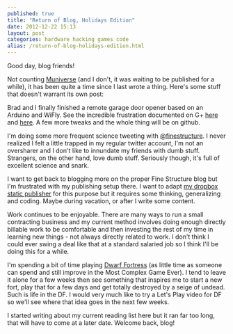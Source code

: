 ```yaml
---
published: true
title: "Return of Blog, Holidays Edition"
date: 2012-12-22 15:13
layout: post
categories: hardware hacking games code
alias: /return-of-blog-holidays-edition.html
---
```

Good day, blog friends!

Not counting [Muniverse](http://blog.nickoneill.name/muniverse-2.html) (and I don't, it was waiting to be published for a while), it has been quite a time since I last wrote a thing. Here's some stuff that doesn't warrant its own post:

Brad and I finally finished a remote garage door opener based on an Arduino and WiFly. See the incredible frustration documented on G+ [here](https://plus.google.com/115863474911002159675/posts/2PSkLbtUJRB) and [here](https://plus.google.com/115863474911002159675/posts/WCen2ZJE9vz). A few more tweaks and the whole thing will be on github.

I'm doing some more frequent science tweeting with [@finestructure](https://twitter.com/finestructure). I never realized I felt a little trapped in my regular twitter account, I'm not an oversharer and I don't like to innundate my friends with dumb stuff. Strangers, on the other hand, love dumb stuff. Seriously though, it's full of excellent science and snark.

I want to get back to blogging more on the proper Fine Structure blog but I'm frustrated with my publishing setup there. I want to adapt [my dropbox static publisher](https://github.com/nickoneill/go-publisher) for this purpose but it requires some thinking, generalizing and coding. Maybe during vacation, or after I write some content.

Work continues to be enjoyable. There are many ways to run a small contracting business and my current method involves doing enough directly billable work to be comfortable and then investing the rest of my time in learning new things - not always directly related to work. I don't think I could ever swing a deal like that at a standard salaried job so I think I'll be doing this for a while.

I'm spending a bit of time playing [Dwarf Fortress](http://www.bay12games.com/dwarves/) (as little time as someone can spend and still improve in the Most Complex Game Ever). I tend to leave it alone for a few weeks then see something that inspires me to start a new fort, play that for a few days and get totally destroyed by a seige of undead. Such is life in the DF. I would very much like to try a Let's Play video for DF so we'll see where that idea goes in the next few weeks.

I started writing about my current reading list here but it ran far too long, that will have to come at a later date. Welcome back, blog!